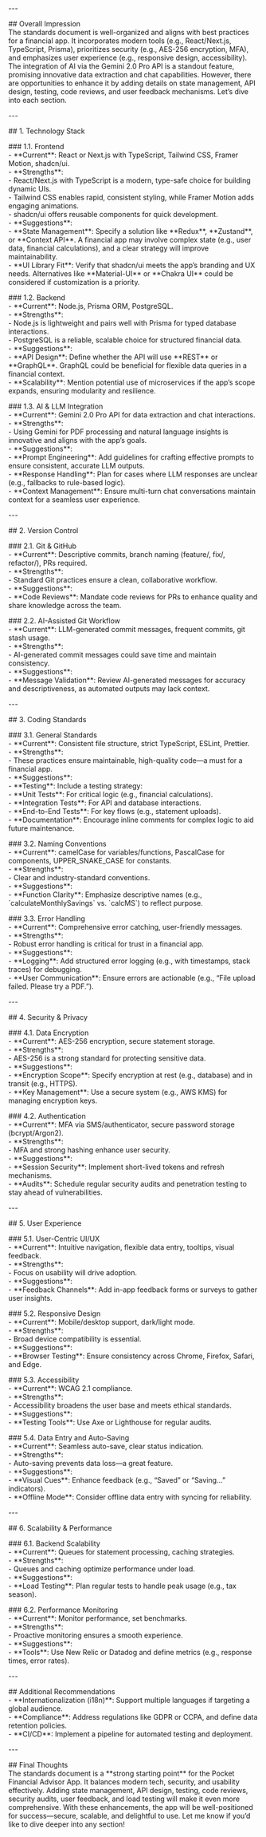   
\---

\#\# Overall Impression  
The standards document is well-organized and aligns with best practices for a financial app. It incorporates modern tools (e.g., React/Next.js, TypeScript, Prisma), prioritizes security (e.g., AES-256 encryption, MFA), and emphasizes user experience (e.g., responsive design, accessibility). The integration of AI via the Gemini 2.0 Pro API is a standout feature, promising innovative data extraction and chat capabilities. However, there are opportunities to enhance it by adding details on state management, API design, testing, code reviews, and user feedback mechanisms. Let’s dive into each section.

\---

\#\# 1\. Technology Stack

\#\#\# 1.1. Frontend  
\- \*\*Current\*\*: React or Next.js with TypeScript, Tailwind CSS, Framer Motion, shadcn/ui.  
\- \*\*Strengths\*\*:  
  \- React/Next.js with TypeScript is a modern, type-safe choice for building dynamic UIs.  
  \- Tailwind CSS enables rapid, consistent styling, while Framer Motion adds engaging animations.  
  \- shadcn/ui offers reusable components for quick development.  
\- \*\*Suggestions\*\*:  
  \- \*\*State Management\*\*: Specify a solution like \*\*Redux\*\*, \*\*Zustand\*\*, or \*\*Context API\*\*. A financial app may involve complex state (e.g., user data, financial calculations), and a clear strategy will improve maintainability.  
  \- \*\*UI Library Fit\*\*: Verify that shadcn/ui meets the app’s branding and UX needs. Alternatives like \*\*Material-UI\*\* or \*\*Chakra UI\*\* could be considered if customization is a priority.

\#\#\# 1.2. Backend  
\- \*\*Current\*\*: Node.js, Prisma ORM, PostgreSQL.  
\- \*\*Strengths\*\*:  
  \- Node.js is lightweight and pairs well with Prisma for typed database interactions.  
  \- PostgreSQL is a reliable, scalable choice for structured financial data.  
\- \*\*Suggestions\*\*:  
  \- \*\*API Design\*\*: Define whether the API will use \*\*REST\*\* or \*\*GraphQL\*\*. GraphQL could be beneficial for flexible data queries in a financial context.  
  \- \*\*Scalability\*\*: Mention potential use of microservices if the app’s scope expands, ensuring modularity and resilience.

\#\#\# 1.3. AI & LLM Integration  
\- \*\*Current\*\*: Gemini 2.0 Pro API for data extraction and chat interactions.  
\- \*\*Strengths\*\*:  
  \- Using Gemini for PDF processing and natural language insights is innovative and aligns with the app’s goals.  
\- \*\*Suggestions\*\*:  
  \- \*\*Prompt Engineering\*\*: Add guidelines for crafting effective prompts to ensure consistent, accurate LLM outputs.  
  \- \*\*Response Handling\*\*: Plan for cases where LLM responses are unclear (e.g., fallbacks to rule-based logic).  
  \- \*\*Context Management\*\*: Ensure multi-turn chat conversations maintain context for a seamless user experience.

\---

\#\# 2\. Version Control

\#\#\# 2.1. Git & GitHub  
\- \*\*Current\*\*: Descriptive commits, branch naming (feature/, fix/, refactor/), PRs required.  
\- \*\*Strengths\*\*:  
  \- Standard Git practices ensure a clean, collaborative workflow.  
\- \*\*Suggestions\*\*:  
  \- \*\*Code Reviews\*\*: Mandate code reviews for PRs to enhance quality and share knowledge across the team.

\#\#\# 2.2. AI-Assisted Git Workflow  
\- \*\*Current\*\*: LLM-generated commit messages, frequent commits, git stash usage.  
\- \*\*Strengths\*\*:  
  \- AI-generated commit messages could save time and maintain consistency.  
\- \*\*Suggestions\*\*:  
  \- \*\*Message Validation\*\*: Review AI-generated messages for accuracy and descriptiveness, as automated outputs may lack context.

\---

\#\# 3\. Coding Standards

\#\#\# 3.1. General Standards  
\- \*\*Current\*\*: Consistent file structure, strict TypeScript, ESLint, Prettier.  
\- \*\*Strengths\*\*:  
  \- These practices ensure maintainable, high-quality code—a must for a financial app.  
\- \*\*Suggestions\*\*:  
  \- \*\*Testing\*\*: Include a testing strategy:  
    \- \*\*Unit Tests\*\*: For critical logic (e.g., financial calculations).  
    \- \*\*Integration Tests\*\*: For API and database interactions.  
    \- \*\*End-to-End Tests\*\*: For key flows (e.g., statement uploads).  
  \- \*\*Documentation\*\*: Encourage inline comments for complex logic to aid future maintenance.

\#\#\# 3.2. Naming Conventions  
\- \*\*Current\*\*: camelCase for variables/functions, PascalCase for components, UPPER\_SNAKE\_CASE for constants.  
\- \*\*Strengths\*\*:  
  \- Clear and industry-standard conventions.  
\- \*\*Suggestions\*\*:  
  \- \*\*Function Clarity\*\*: Emphasize descriptive names (e.g., \`calculateMonthlySavings\` vs. \`calcMS\`) to reflect purpose.

\#\#\# 3.3. Error Handling  
\- \*\*Current\*\*: Comprehensive error catching, user-friendly messages.  
\- \*\*Strengths\*\*:  
  \- Robust error handling is critical for trust in a financial app.  
\- \*\*Suggestions\*\*:  
  \- \*\*Logging\*\*: Add structured error logging (e.g., with timestamps, stack traces) for debugging.  
  \- \*\*User Communication\*\*: Ensure errors are actionable (e.g., “File upload failed. Please try a PDF.”).

\---

\#\# 4\. Security & Privacy

\#\#\# 4.1. Data Encryption  
\- \*\*Current\*\*: AES-256 encryption, secure statement storage.  
\- \*\*Strengths\*\*:  
  \- AES-256 is a strong standard for protecting sensitive data.  
\- \*\*Suggestions\*\*:  
  \- \*\*Encryption Scope\*\*: Specify encryption at rest (e.g., database) and in transit (e.g., HTTPS).  
  \- \*\*Key Management\*\*: Use a secure system (e.g., AWS KMS) for managing encryption keys.

\#\#\# 4.2. Authentication  
\- \*\*Current\*\*: MFA via SMS/authenticator, secure password storage (bcrypt/Argon2).  
\- \*\*Strengths\*\*:  
  \- MFA and strong hashing enhance user security.  
\- \*\*Suggestions\*\*:  
  \- \*\*Session Security\*\*: Implement short-lived tokens and refresh mechanisms.  
  \- \*\*Audits\*\*: Schedule regular security audits and penetration testing to stay ahead of vulnerabilities.

\---

\#\# 5\. User Experience

\#\#\# 5.1. User-Centric UI/UX  
\- \*\*Current\*\*: Intuitive navigation, flexible data entry, tooltips, visual feedback.  
\- \*\*Strengths\*\*:  
  \- Focus on usability will drive adoption.  
\- \*\*Suggestions\*\*:  
  \- \*\*Feedback Channels\*\*: Add in-app feedback forms or surveys to gather user insights.

\#\#\# 5.2. Responsive Design  
\- \*\*Current\*\*: Mobile/desktop support, dark/light mode.  
\- \*\*Strengths\*\*:  
  \- Broad device compatibility is essential.  
\- \*\*Suggestions\*\*:  
  \- \*\*Browser Testing\*\*: Ensure consistency across Chrome, Firefox, Safari, and Edge.

\#\#\# 5.3. Accessibility  
\- \*\*Current\*\*: WCAG 2.1 compliance.  
\- \*\*Strengths\*\*:  
  \- Accessibility broadens the user base and meets ethical standards.  
\- \*\*Suggestions\*\*:  
  \- \*\*Testing Tools\*\*: Use Axe or Lighthouse for regular audits.

\#\#\# 5.4. Data Entry and Auto-Saving  
\- \*\*Current\*\*: Seamless auto-save, clear status indication.  
\- \*\*Strengths\*\*:  
  \- Auto-saving prevents data loss—a great feature.  
\- \*\*Suggestions\*\*:  
  \- \*\*Visual Cues\*\*: Enhance feedback (e.g., “Saved” or “Saving…” indicators).  
  \- \*\*Offline Mode\*\*: Consider offline data entry with syncing for reliability.

\---

\#\# 6\. Scalability & Performance

\#\#\# 6.1. Backend Scalability  
\- \*\*Current\*\*: Queues for statement processing, caching strategies.  
\- \*\*Strengths\*\*:  
  \- Queues and caching optimize performance under load.  
\- \*\*Suggestions\*\*:  
  \- \*\*Load Testing\*\*: Plan regular tests to handle peak usage (e.g., tax season).

\#\#\# 6.2. Performance Monitoring  
\- \*\*Current\*\*: Monitor performance, set benchmarks.  
\- \*\*Strengths\*\*:  
  \- Proactive monitoring ensures a smooth experience.  
\- \*\*Suggestions\*\*:  
  \- \*\*Tools\*\*: Use New Relic or Datadog and define metrics (e.g., response times, error rates).

\---

\#\# Additional Recommendations  
\- \*\*Internationalization (i18n)\*\*: Support multiple languages if targeting a global audience.  
\- \*\*Compliance\*\*: Address regulations like GDPR or CCPA, and define data retention policies.  
\- \*\*CI/CD\*\*: Implement a pipeline for automated testing and deployment.

\---

\#\# Final Thoughts  
The standards document is a \*\*strong starting point\*\* for the Pocket Financial Advisor App. It balances modern tech, security, and usability effectively. Adding state management, API design, testing, code reviews, security audits, user feedback, and load testing will make it even more comprehensive. With these enhancements, the app will be well-positioned for success—secure, scalable, and delightful to use. Let me know if you’d like to dive deeper into any section\!  
